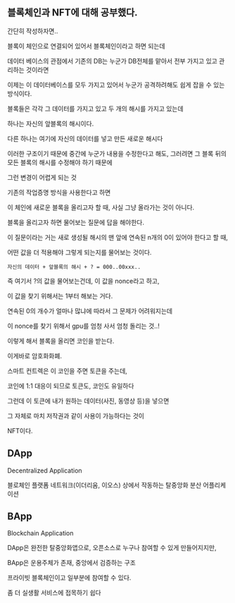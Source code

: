 ## 블록체인과 NFT에 대해 공부했다.

간단히 작성하자면..

블록이 체인으로 연결되어 있어서 블록체인이라고 하면 되는데

데이터 베이스의 관점에서 기존의 DB는 누군가 DB전체를 맡아서 전부 가지고 있고 관리하는 것이라면

이제는 이 데이터베이스를 모두 가지고 있어서 누군가 공격하려해도 쉽게 잡을 수 있는 방식이다.

블록들은 각각 그 데이터를 가지고 있고 두 개의 해시를 가지고 있는데

하나는 자신의 앞블록의 해시이다.

다른 하나는 여기에 자신의 데이터를 넣고 만든 새로운 해시다

이러한 구조이기 때문에 중간에 누군가 내용을 수정한다고 해도, 그러려면 그 블록 뒤의 모든 블록의 해시를 수정해야 하기 때문에 

그런 변경이 어렵게 되는 것

기존의 작업증명 방식을 사용한다고 하면

이 체인에 새로운 블록을 올리고자 할 때, 사실 그냥 올라가는 것이 아니다.

블록을 올리고자 하면 물어보는 질문에 답을 해야한다.

이 질문이라는 거는 새로 생성될 해시의 맨 앞에  연속된 n개의 0이 있어야 한다고 할 때, 

어떤 값을 더 적용해야 그렇게 되는지를 물어보는 것이다.

~~~
자신의 데이터 + 앞블록의 해시 + ? = 000..00xxx..
~~~

즉 여기서 ?의 값을 물어보는건데, 이 값을 nonce라고 하고, 

이 값을 찾기 위해서는 1부터 해보는 거다.

연속된 0의 개수가 얼마나 많냐에 따라서 그 문제가 어려워지는데 

이 nonce를 찾기 위해서 gpu를 엄청 사서 엄청 돌리는 것..!

이렇게 해서 블록을 올리면 코인을 받는다. 

이게바로 암호화화폐.

스마트 컨트렉은 이 코인을 주면 토큰을 주는데, 

코인에 1:1 대응이 되므로 토큰도, 코인도 유일하다

그런데 이 토큰에 내가 원하는 데이터(사진, 동영상 등)을 넣으면 

그 자체로 마치 저작권과 같이 사용이 가능하다는 것이

NFT이다.

## DApp

Decentralized Application

블로체인 플랫폼 네트워크(이더리움, 이오스) 상에서 작동하는 탈중앙화 분산 어플리케이션

## BApp 

Blockchain Application

DApp은 완전한 탈중앙화앱으로, 오픈소스로 누구나 참여할 수 있게 만들어지지만,

BApp은 운용주체가 존재, 중앙에서 검증하는 구조

프라이빗 블록체인이고 일부분에 참여할 수 있다. 

좀 더 실생활 서비스에 접목하기 쉽다